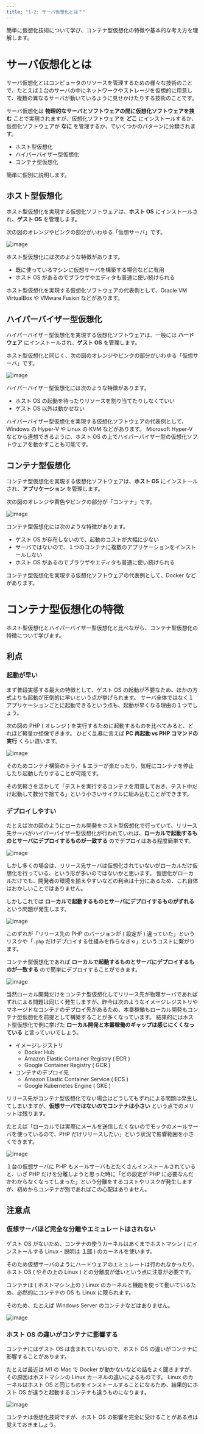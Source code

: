 ```yaml
---
title: "1-2: サーバ仮想化とは？"
---
```


簡単に仮想化技術について学び、コンテナ型仮想化の特徴や基本的な考え方を理解します。

# サーバ仮想化とは
サーバ仮想化とはコンピュータのリソースを管理するための様々な技術のことで、たとえば１台のサーバの中にネットワークやストレージを仮想的に用意して、複数の異なるサーバが動いているように見せかけたりする技術のことです。

サーバ仮想化は **物理的なサーバとソフトウェアの間に仮想化ソフトウェアを挟む** ことで実現されますが、仮想化ソフトウェアを **どこ** にインストールするか、仮想化ソフトウェアが **なに** を管理するか、でいくつかのパターンに分類されます。

- ホスト型仮想化
- ハイパーバイザー型仮想化
- コンテナ型仮想化

簡単に個別に説明します。

## ホスト型仮想化
ホスト型仮想化を実現する仮想化ソフトウェアは、**ホスト OS** にインストールされ、**ゲスト OS** を管理します。

次の図のオレンジやピンクの部分がいわゆる「仮想サーバ」です。

![image](/images/picture/picture.001.jpeg)

ホスト型仮想化には次のような特徴があります。

- 既に使っているマシンに仮想サーバを構築する場合などに有用
- ホスト OS があるのでブラウザやエディタも普通に使い続けられる

ホスト型仮想化を実現する仮想化ソフトウェアの代表例として、Oracle VM VirtualBox や VMware Fusion などがあります。

## ハイパーバイザー型仮想化
ハイパーバイザー型仮想化を実現する仮想化ソフトウェアは、一般には **ハードウェア** にインストールされ、**ゲスト OS** を管理します。

ホスト型仮想化と同じく、次の図のオレンジやピンクの部分がいわゆる「仮想サーバ」です。

![image](/images/picture/picture.002.jpeg)

ハイパーバイザー型仮想化には次のような特徴があります。

- ホスト OS の起動を待ったりリソースを割り当てたりしなくていい
- ゲスト OS 以外は動かせない

ハイパーバイザー型仮想化を実現する仮想化ソフトウェアの代表例として、Windows の Hyper-V や Linux の KVM などがあります。
Microsoft Hyper-V などから連想できるように、ホスト OS の上でハイパーバイザー型の仮想化ソフトウェアを動かすことも可能です。

## コンテナ型仮想化
コンテナ型仮想化を実現する仮想化ソフトウェアは、**ホスト OS** にインストールされ、**アプリケーション** を管理します。

次の図のオレンジや黄色やピンクの部分が「コンテナ」です。

![image](/images/picture/picture.003.jpeg)

コンテナ型仮想化には次のような特徴があります。

- ゲスト OS が存在しないので、起動のコストが大幅に少ない
- サーバではないので、１つのコンテナに複数のアプリケーションをインストールしない
- ホスト OS があるのでブラウザやエディタも普通に使い続けられる

コンテナ型仮想化を実現する仮想化ソフトウェアの代表例として、Docker などがあります。

# コンテナ型仮想化の特徴
ホスト型仮想化とハイパーバイザー型仮想化と比べながら、コンテナ型仮想化の特徴について学びます。

## 利点
### 起動が早い
まず普段実感する最大の特徴として、ゲスト OS の起動が不要なため、ほかの方式よりも起動が圧倒的に早いという点が挙げられます。
サーバ全体ではなく１アプリケーションごとに起動できるという点も、起動が早くなる理由の１つでしょう。

次の図の PHP ( オレンジ ) を実行するために起動するものを比べてみると、どれほど軽量か想像できます。
ひどく乱暴に言えば **PC 再起動 vs PHP コマンドの実行** くらい違います。

![image](/images/picture/picture.004.jpeg)

そのためコンテナ構築のトライ & エラーが楽だったり、気軽にコンテナを停止したり起動したりすることが可能です。

その気軽さを活かして「テストを実行するコンテナを用意しておき、テスト中だけ起動して数分で捨てる」という小さいサイクルに組み込むことができます。

### デプロイしやすい
たとえば次の図のようにローカル開発をホスト型仮想化で行っていて、リリース先サーバがハイパーバイザー型仮想化が行われていれば、**ローカルで起動するものとサーバにデプロイするものが一致する** のでデプロイはある程度簡単です。

![image](/images/picture/picture.005.jpeg)

しかし多くの場合は、リリース先サーバは仮想化されていないがローカルだけ仮想化を行っている、という形が多いのではないかと思います。
仮想化がローカルだけでも、開発者の環境を揃えやすいなどの利点は十分にあるため、これ自体はおかしいことではありません。

しかしこれでは **ローカルで起動するものとサーバにデプロイするものがずれる** という問題が発生します。

![image](/images/picture/picture.006.jpeg)

このずれが「リリース先の PHP のバージョンが ( 設定が ) 違っていた」というリスクや「`.php` だけデプロイする仕組みを作らなきゃ」というコストに繋がります。

コンテナ型仮想化であれば **ローカルで起動するものとサーバにデプロイするものが一致する** ので簡単にデプロイすることができます。

![image](/images/picture/picture.007.jpeg)

当然ローカル開発だけをコンテナ型仮想化してリリース先が物理サーバであればずれによる問題は同じく発生しますが、昨今は次のようなイメージレジストリやマネージドなコンテナのデプロイ先があるため、本番稼働もローカル開発もコンテナ型仮想化を前提として構築することが多くなっています。
結果的にはホスト型仮想化で例に挙げた **ローカル開発と本番稼働のギャップは感じにくくなっている** と言っていいでしょう。

- イメージレジストリ
  - Docker Hub
  - Amazon Elastic Container Registry ( ECR )
  - Google Container Registry ( GCR )
- コンテナのデプロイ先
  - Amazon Elastic Container Service ( ECS ) 
  - Google Kubernetes Engine ( GKE )

リリース先がコンテナ型仮想化でない場合はどうしてもずれによる問題は発生してしまいますが、**仮想サーバではないのでコンテナは小さい** という点でのメリットは残ります。

たとえば「ローカルでは実際にメールを送信したくないのでモックのメールサーバを使っているので、PHP だけリリースしたい」という状況で影響範囲を小さくできます。

![image](/images/picture/picture.008.jpeg)

１台の仮想サーバに PHP もメールサーバもとたくさんインストールされていると、いざ PHP だけを分離しようと思った時に「どの設定が PHP に必要なんだかわからなくなってしまった」という分離をするコストやリスクが発生しますが、初めからコンテナが別であればこの心配はありません。

## 注意点
### 仮想サーバほど完全な分離やエミュレートはされない
ゲスト OS がないため、コンテナの使うカーネルはあくまでホストマシン ( にインストールする Linux - 説明は [１部]() ) のカーネルを使います。

そのため仮想サーバのようにハードウェアのエミュレートは行われなかったり、ホスト OS ( やその上の Linux ) との分離度が低いという点に注意が必要です。

コンテナは ( ホストマシン上の ) Linux のカーネルと機能を使って動いているため、必然的にコンテナの OS も Linux に限られます。

そのため、たとえば Windows Server のコンテナなどはありません。

![image](/images/picture/picture.009.jpeg)

### ホスト OS の違いがコンテナに影響する
コンテナにはゲスト OS は含まれていないので、ホスト OS の違いがコンテナに影響することがあります。

たとえば最近は M1 の Mac で Docker が動かないなどの話をよく聞きますが、その原因はホストマシンの Linux カーネルの違いによるものです。
Linux のカーネルはホスト OS と同じものをインストールすることになるため、結果的にホスト OS が違うと起動するコンテナも違うものになります。

![image](/images/picture/picture.010.jpeg)

コンテナは仮想化技術ですが、ホスト OS の影響を完全に受けることがある点は覚えておきましょう。
